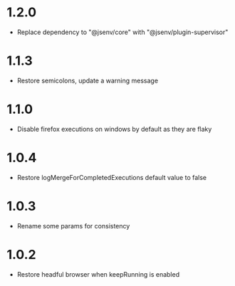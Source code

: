 # 1.2.0

- Replace dependency to "@jsenv/core" with "@jsenv/plugin-supervisor"

# 1.1.3

- Restore semicolons, update a warning message

# 1.1.0

- Disable firefox executions on windows by default as they are flaky

# 1.0.4

- Restore logMergeForCompletedExecutions default value to false

# 1.0.3

- Rename some params for consistency

# 1.0.2

- Restore headful browser when keepRunning is enabled
